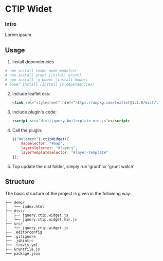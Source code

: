 # CTIP Widet

### Intro

Lorem ipsum

## Usage

1. Install dependencies

```bash
# npm install (make node_modules)
# npm install grunt (install grunt)
# npm install -g bower (install bower)
# bower install (install js dependencies)
```

2. Include leaflet css:

	```html
	<link rel="stylesheet" href="https://unpkg.com/leaflet@1.1.0/dist/leaflet.css" integrity="sha512-wcw6ts8Anuw10Mzh9Ytw4pylW8+NAD4ch3lqm9lzAsTxg0GFeJgoAtxuCLREZSC5lUXdVyo/7yfsqFjQ4S+aKw==" crossorigin=""/>
	```

3. Include plugin's code:

	```html
	<script src="dist/jquery.boilerplate.min.js"></script>
	```

4. Call the plugin:

	```javascript
	$("#element").ctipWidget({
		mapSelector: "#map",
		layersSelector: "#layers",
		layerTemplateSelector: "#layer-template"
	});
	```

5. Top update the dist folder, simply run 'grunt' or 'grunt watch'

## Structure

The basic structure of the project is given in the following way:

```
├── demo/
│   └── index.html
├── dist/
│   ├── jquery.ctip.widget.js
│   └── jquery.ctip.widget.min.js
├── src/
│   └── jquery.ctip.widget.js
├── .editorconfig
├── .gitignore
├── .jshintrc
├── .travis.yml
├── Gruntfile.js
└── package.json
```

